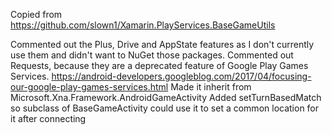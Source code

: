 ﻿Copied from
	https://github.com/slown1/Xamarin.PlayServices.BaseGameUtils

Commented out the Plus, Drive and AppState features as I don't currently use them and didn't want to NuGet those packages.
Commented out Requests, because they are a deprecated feature of Google Play Games Services.
	https://android-developers.googleblog.com/2017/04/focusing-our-google-play-games-services.html
Made it inherit from Microsoft.Xna.Framework.AndroidGameActivity
Added setTurnBasedMatch so subclass of BaseGameActivity could use it to set a common location for it after connecting